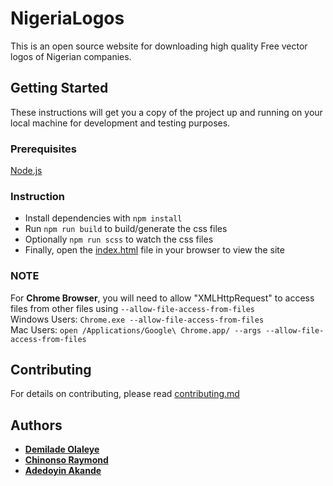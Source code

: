 # NigeriaLogos

This is an open source website for downloading high quality
Free vector logos of Nigerian companies.

## Getting Started

These instructions will get you a copy of the project up and running on your local machine for development and testing purposes. 

### Prerequisites
[Node.js](https://nodejs.org/)

### Instruction

* Install dependencies with `npm install`
* Run `npm run build` to build/generate the css files
* Optionally `npm run scss` to watch the css files
* Finally, open the [index.html](https://github.com/PaystackHQ/nigerialogos/blob/master/index.html) file in your browser to view the site 

### NOTE 
For **Chrome Browser**, you will need to allow "XMLHttpRequest" to access files from other files using `--allow-file-access-from-files`
<br />Windows Users: `Chrome.exe --allow-file-access-from-files`
<br />Mac Users: `open /Applications/Google\ Chrome.app/ --args --allow-file-access-from-files`

## Contributing

For details on contributing, please read [contributing.md](https://github.com/PaystackHQ/nigerialogos/blob/master/contributing.md)


## Authors

* [**Demilade Olaleye**](https://github.com/Demilad)
* [**Chinonso Raymond**](https://twitter.com/ChinonsoRay) 
* [**Adedoyin Akande**](https://github.com/desdevbyade)